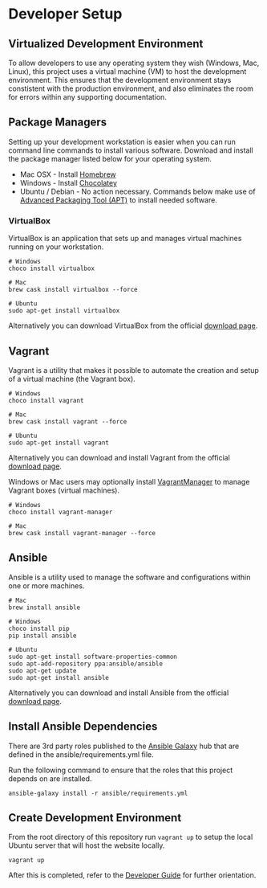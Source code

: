 # Developer Setup

## Virtualized Development Environment

To allow developers to use any operating system they wish (Windows, Mac, Linux),
this project uses a virtual machine (VM) to host the development environment. This
ensures that the development environment stays constistent with the production
environment, and also eliminates the room for errors within any supporting documentation.

## Package Managers

Setting up your development workstation is easier when you can run command line commands
to install various software. Download and install the package manager listed below for
your operating system.

* Mac OSX - Install [Homebrew](http://brew.sh/)
* Windows - Install [Chocolatey](https://chocolatey.org/)
* Ubuntu / Debian - No action necessary. Commands below make use of
[Advanced Packaging Tool (APT)](https://en.wikipedia.org/wiki/Advanced_Packaging_Tool)
to install needed software.

### VirtualBox

VirtualBox is an application that sets up and manages virtual machines running on your workstation.
```
# Windows
choco install virtualbox

# Mac
brew cask install virtualbox --force

# Ubuntu
sudo apt-get install virtualbox
```

Alternatively you can download VirtualBox from the official [download page](https://www.virtualbox.org/wiki/Downloads).

## Vagrant

Vagrant is a utility that makes it possible to automate the creation and setup of a virtual machine (the Vagrant box).

```
# Windows
choco install vagrant

# Mac
brew cask install vagrant --force

# Ubuntu
sudo apt-get install vagrant
```

Alternatively you can download and install Vagrant from the official [download page](https://www.vagrantup.com/downloads.html).

Windows or Mac users may optionally install [VagrantManager](http://vagrantmanager.com/) to manage Vagrant boxes (virtual machines).
```
# Windows
choco install vagrant-manager

# Mac
brew cask install vagrant-manager --force
```

## Ansible

Ansible is a utility used to manage the software and configurations within one or more machines.

```
# Mac
brew install ansible

# Windows
choco install pip
pip install ansible

# Ubuntu
sudo apt-get install software-properties-common
sudo apt-add-repository ppa:ansible/ansible
sudo apt-get update
sudo apt-get install ansible
```

Alternatively you can download and install Ansible from the official [download page](http://docs.ansible.com/ansible/intro_installation.html).

## Install Ansible Dependencies

There are 3rd party roles published to the [Ansible Galaxy](https://galaxy.ansible.com/) hub that are defined in the ansible/requirements.yml file.

Run the following command to ensure that the roles that this project depends on are installed.

```
ansible-galaxy install -r ansible/requirements.yml
```

## Create Development Environment

From the root directory of this repository run `vagrant up` to setup the local Ubuntu server that will host the website locally.

```
vagrant up
```

After this is completed, refer to the [Developer Guide](developer.md) for further orientation.
